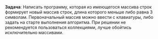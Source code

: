 **Задача**: Написать программу, которая из имеющегося массива строк формирует новый массив строк, длина которого меньше 
либо равна 3 символам. Первоначальный массив можно ввести с клавиатуры, либо задать на старте выполнения алгоритма.
При решении не рекомендуется пользоваться коллекциями, лучше обойтись исключительно массивами.


